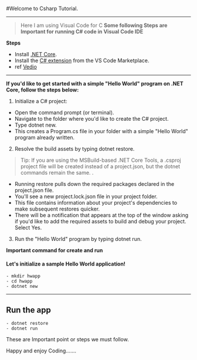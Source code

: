 #Welcome to Csharp Tutorial. 

----------

> Here I am using Visual Code for C
> **Some following Steps are Important for running C# code in Visual Code IDE**


 **Steps** 
 - Install [.NET Core](https://www.microsoft.com/net/core#windowscmd).
 - Install the  [C# extension](https://marketplace.visualstudio.com/items?itemName=ms-vscode.csharp) from the VS Code Marketplace.
 - ref [Vedio](https://channel9.msdn.com/Blogs/dotnet/Get-started-with-VS-Code-using-CSharp-and-NET-Core)
 ----------
 **If you'd like to get started with a simple "Hello World" program on .NET Core, follow the steps below:**
 
  1. Initialize a C# project:
 - Open the command prompt (or terminal).
 - Navigate to the folder where you'd like to create the C# project.
 - Type dotnet new.
 - This creates a Program.cs file in your folder with a simple "Hello World" program already written.
 
 2. Resolve the build assets by typing dotnet restore.
 >Tip: If you are using the MSBuild-based .NET Core Tools, a .csproj project file will be created instead of a project.json, but the dotnet commands remain the same. .
 - Running restore pulls down the required packages declared in the project.json file.
 - You'll see a new project.lock.json file in your project folder.
 - This file contains information about your project's dependencies to make subsequent restores quicker.
 - There will be a notification that appears at the top of the window asking if you'd like to add the required assets to build and debug your project. Select Yes.
 
 3. Run the "Hello World" program by typing dotnet run.   
 

 **Important command for create and run**
 
  #### Let's initialize a sample Hello World application!

  ```command
  - mkdir hwapp
  - cd hwapp
  - dotnet new  
  ```
 
----------

## Run the app
  ```command
  - dotnet restore
  - dotnet run
  ```

 

 These are Important point or steps we must follow.

 Happy and enjoy Coding.......